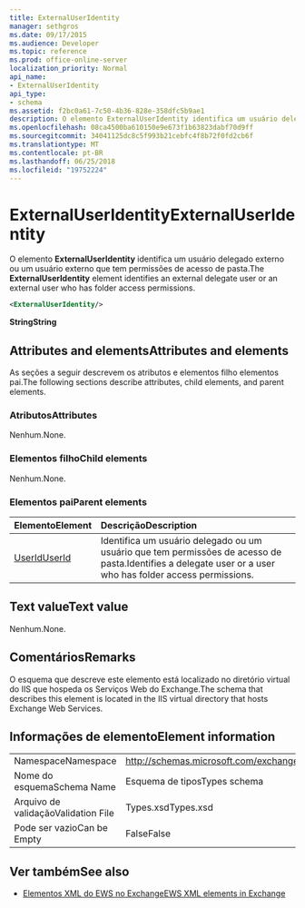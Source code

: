 ```yaml
---
title: ExternalUserIdentity
manager: sethgros
ms.date: 09/17/2015
ms.audience: Developer
ms.topic: reference
ms.prod: office-online-server
localization_priority: Normal
api_name:
- ExternalUserIdentity
api_type:
- schema
ms.assetid: f2bc0a61-7c50-4b36-828e-358dfc5b9ae1
description: O elemento ExternalUserIdentity identifica um usuário delegado externo ou um usuário externo que tem permissões de acesso de pasta.
ms.openlocfilehash: 08ca4500ba610150e9e673f1b63823dabf70d9ff
ms.sourcegitcommit: 34041125dc8c5f993b21cebfc4f8b72f0fd2cb6f
ms.translationtype: MT
ms.contentlocale: pt-BR
ms.lasthandoff: 06/25/2018
ms.locfileid: "19752224"
---
```

# <a name="externaluseridentity"></a><span data-ttu-id="4179e-103">ExternalUserIdentity</span><span class="sxs-lookup"><span data-stu-id="4179e-103">ExternalUserIdentity</span></span>

<span data-ttu-id="4179e-104">O elemento **ExternalUserIdentity** identifica um usuário delegado externo ou um usuário externo que tem permissões de acesso de pasta.</span><span class="sxs-lookup"><span data-stu-id="4179e-104">The **ExternalUserIdentity** element identifies an external delegate user or an external user who has folder access permissions.</span></span> 
  
```xml
<ExternalUserIdentity/>
```

 <span data-ttu-id="4179e-105">**String**</span><span class="sxs-lookup"><span data-stu-id="4179e-105">**String**</span></span>
## <a name="attributes-and-elements"></a><span data-ttu-id="4179e-106">Attributes and elements</span><span class="sxs-lookup"><span data-stu-id="4179e-106">Attributes and elements</span></span>

<span data-ttu-id="4179e-107">As seções a seguir descrevem os atributos e elementos filho elementos pai.</span><span class="sxs-lookup"><span data-stu-id="4179e-107">The following sections describe attributes, child elements, and parent elements.</span></span>
  
### <a name="attributes"></a><span data-ttu-id="4179e-108">Atributos</span><span class="sxs-lookup"><span data-stu-id="4179e-108">Attributes</span></span>

<span data-ttu-id="4179e-109">Nenhum.</span><span class="sxs-lookup"><span data-stu-id="4179e-109">None.</span></span>
  
### <a name="child-elements"></a><span data-ttu-id="4179e-110">Elementos filho</span><span class="sxs-lookup"><span data-stu-id="4179e-110">Child elements</span></span>

<span data-ttu-id="4179e-111">Nenhum.</span><span class="sxs-lookup"><span data-stu-id="4179e-111">None.</span></span>
  
### <a name="parent-elements"></a><span data-ttu-id="4179e-112">Elementos pai</span><span class="sxs-lookup"><span data-stu-id="4179e-112">Parent elements</span></span>

|<span data-ttu-id="4179e-113">**Elemento**</span><span class="sxs-lookup"><span data-stu-id="4179e-113">**Element**</span></span>|<span data-ttu-id="4179e-114">**Descrição**</span><span class="sxs-lookup"><span data-stu-id="4179e-114">**Description**</span></span>|
|:-----|:-----|
|[<span data-ttu-id="4179e-115">UserId</span><span class="sxs-lookup"><span data-stu-id="4179e-115">UserId</span></span>](userid.md) <br/> |<span data-ttu-id="4179e-116">Identifica um usuário delegado ou um usuário que tem permissões de acesso de pasta.</span><span class="sxs-lookup"><span data-stu-id="4179e-116">Identifies a delegate user or a user who has folder access permissions.</span></span>  <br/> |
   
## <a name="text-value"></a><span data-ttu-id="4179e-117">Text value</span><span class="sxs-lookup"><span data-stu-id="4179e-117">Text value</span></span>

<span data-ttu-id="4179e-118">Nenhum.</span><span class="sxs-lookup"><span data-stu-id="4179e-118">None.</span></span>
  
## <a name="remarks"></a><span data-ttu-id="4179e-119">Comentários</span><span class="sxs-lookup"><span data-stu-id="4179e-119">Remarks</span></span>

<span data-ttu-id="4179e-120">O esquema que descreve este elemento está localizado no diretório virtual do IIS que hospeda os Serviços Web do Exchange.</span><span class="sxs-lookup"><span data-stu-id="4179e-120">The schema that describes this element is located in the IIS virtual directory that hosts Exchange Web Services.</span></span>
  
## <a name="element-information"></a><span data-ttu-id="4179e-121">Informações de elemento</span><span class="sxs-lookup"><span data-stu-id="4179e-121">Element information</span></span>

|||
|:-----|:-----|
|<span data-ttu-id="4179e-122">Namespace</span><span class="sxs-lookup"><span data-stu-id="4179e-122">Namespace</span></span>  <br/> |http://schemas.microsoft.com/exchange/services/2006/types  <br/> |
|<span data-ttu-id="4179e-123">Nome do esquema</span><span class="sxs-lookup"><span data-stu-id="4179e-123">Schema Name</span></span>  <br/> |<span data-ttu-id="4179e-124">Esquema de tipos</span><span class="sxs-lookup"><span data-stu-id="4179e-124">Types schema</span></span>  <br/> |
|<span data-ttu-id="4179e-125">Arquivo de validação</span><span class="sxs-lookup"><span data-stu-id="4179e-125">Validation File</span></span>  <br/> |<span data-ttu-id="4179e-126">Types.xsd</span><span class="sxs-lookup"><span data-stu-id="4179e-126">Types.xsd</span></span>  <br/> |
|<span data-ttu-id="4179e-127">Pode ser vazio</span><span class="sxs-lookup"><span data-stu-id="4179e-127">Can be Empty</span></span>  <br/> |<span data-ttu-id="4179e-128">False</span><span class="sxs-lookup"><span data-stu-id="4179e-128">False</span></span>  <br/> |
   
## <a name="see-also"></a><span data-ttu-id="4179e-129">Ver também</span><span class="sxs-lookup"><span data-stu-id="4179e-129">See also</span></span>



- [<span data-ttu-id="4179e-130">Elementos XML do EWS no Exchange</span><span class="sxs-lookup"><span data-stu-id="4179e-130">EWS XML elements in Exchange</span></span>](ews-xml-elements-in-exchange.md)

